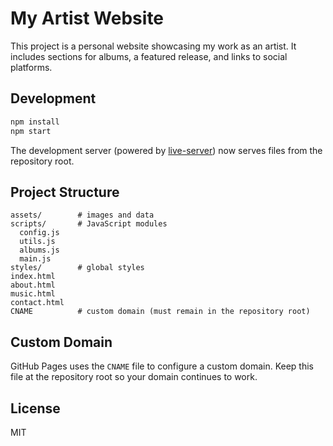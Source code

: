 # My Artist Website

This project is a personal website showcasing my work as an artist. It includes sections for albums, a featured release, and links to social platforms.

## Development

```bash
npm install
npm start
```

The development server (powered by [live-server](https://www.npmjs.com/package/live-server)) now serves files from the repository root.

## Project Structure

```
assets/        # images and data
scripts/       # JavaScript modules
  config.js
  utils.js
  albums.js
  main.js
styles/        # global styles
index.html
about.html
music.html
contact.html
CNAME          # custom domain (must remain in the repository root)
```

## Custom Domain

GitHub Pages uses the `CNAME` file to configure a custom domain. Keep this file at the repository root so your domain continues to work.

## License

MIT

